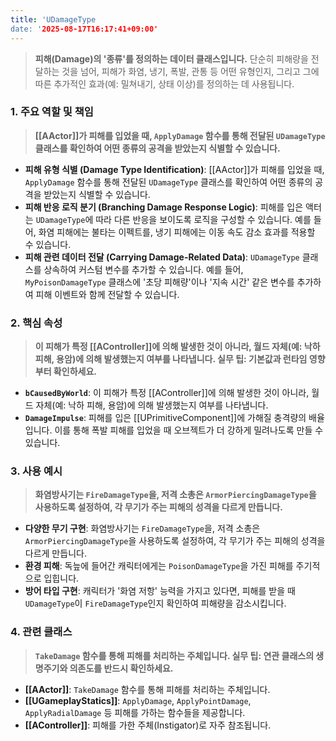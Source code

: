 ```yaml
---
title: 'UDamageType
date: '2025-08-17T16:17:41+09:00'
---
```




> **피해(Damage)의 '종류'를 정의하는 데이터 클래스입니다.** 단순히 피해량을 전달하는 것을 넘어, 피해가 화염, 냉기, 폭발, 관통 등 어떤 유형인지, 그리고 그에 따른 추가적인 효과(예: 밀쳐내기, 상태 이상)를 정의하는 데 사용됩니다.

### **1. 주요 역할 및 책임**
> **[[AActor]]가 피해를 입었을 때, `ApplyDamage` 함수를 통해 전달된 `UDamageType` 클래스를 확인하여 어떤 종류의 공격을 받았는지 식별할 수 있습니다.**
* **피해 유형 식별 (Damage Type Identification)**:
	[[AActor]]가 피해를 입었을 때, `ApplyDamage` 함수를 통해 전달된 `UDamageType` 클래스를 확인하여 어떤 종류의 공격을 받았는지 식별할 수 있습니다.
* **피해 반응 로직 분기 (Branching Damage Response Logic)**:
	피해를 입은 액터는 `UDamageType`에 따라 다른 반응을 보이도록 로직을 구성할 수 있습니다. 예를 들어, 화염 피해에는 불타는 이펙트를, 냉기 피해에는 이동 속도 감소 효과를 적용할 수 있습니다.
* **피해 관련 데이터 전달 (Carrying Damage-Related Data)**:
	`UDamageType` 클래스를 상속하여 커스텀 변수를 추가할 수 있습니다. 예를 들어, `MyPoisonDamageType` 클래스에 '초당 피해량'이나 '지속 시간' 같은 변수를 추가하여 피해 이벤트와 함께 전달할 수 있습니다.

### **2. 핵심 속성**
> **이 피해가 특정 [[AController]]에 의해 발생한 것이 아니라, 월드 자체(예: 낙하 피해, 용암)에 의해 발생했는지 여부를 나타냅니다. 실무 팁: 기본값과 런타임 영향부터 확인하세요.**
* **`bCausedByWorld`**:
	이 피해가 특정 [[AController]]에 의해 발생한 것이 아니라, 월드 자체(예: 낙하 피해, 용암)에 의해 발생했는지 여부를 나타냅니다.
* **`DamageImpulse`**:
	피해를 입은 [[UPrimitiveComponent]]에 가해질 충격량의 배율입니다. 이를 통해 폭발 피해를 입었을 때 오브젝트가 더 강하게 밀려나도록 만들 수 있습니다.

### **3. 사용 예시**
> **화염방사기는 `FireDamageType`을, 저격 소총은 `ArmorPiercingDamageType`을 사용하도록 설정하여, 각 무기가 주는 피해의 성격을 다르게 만듭니다.**
* **다양한 무기 구현**:
	화염방사기는 `FireDamageType`을, 저격 소총은 `ArmorPiercingDamageType`을 사용하도록 설정하여, 각 무기가 주는 피해의 성격을 다르게 만듭니다.
* **환경 피해**:
	독늪에 들어간 캐릭터에게는 `PoisonDamageType`을 가진 피해를 주기적으로 입힙니다.
* **방어 타입 구현**:
	캐릭터가 '화염 저항' 능력을 가지고 있다면, 피해를 받을 때 `UDamageType`이 `FireDamageType`인지 확인하여 피해량을 감소시킵니다.

### **4. 관련 클래스**
> **`TakeDamage` 함수를 통해 피해를 처리하는 주체입니다. 실무 팁: 연관 클래스의 생명주기와 의존도를 반드시 확인하세요.**
* **[[AActor]]**:
	`TakeDamage` 함수를 통해 피해를 처리하는 주체입니다.
* **[[UGameplayStatics]]**:
	`ApplyDamage`, `ApplyPointDamage`, `ApplyRadialDamage` 등 피해를 가하는 함수들을 제공합니다.
* **[[AController]]**:
	피해를 가한 주체(Instigator)로 자주 참조됩니다.
